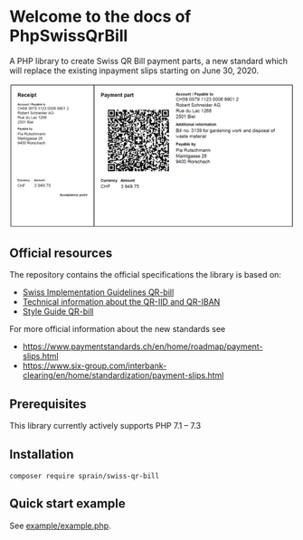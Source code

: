 # Welcome to the docs of PhpSwissQrBill

A PHP library to create Swiss QR Bill payment parts, a new standard which will replace the existing inpayment slips starting on June 30, 2020.

![Image of Swiss QR Bill example](assets/example-payment-part.png)

## Official resources
The repository contains the official specifications the library is based on:
* [Swiss Implementation Guidelines QR-bill](specs/ig-qr-bill-en-v0200.pdf)
* [Technical information about the QR-IID and QR-IBAN](specs/qr-iid_qr-iban-en.pdf)
* [Style Guide QR-bill](specs/style-guide-en.pdf)

For more official information about the new standards see
* https://www.paymentstandards.ch/en/home/roadmap/payment-slips.html
* https://www.six-group.com/interbank-clearing/en/home/standardization/payment-slips.html

## Prerequisites
This library currently actively supports PHP 7.1 – 7.3

## Installation

```
composer require sprain/swiss-qr-bill
```

## Quick start example
See [example/example.php](../example/example.php).